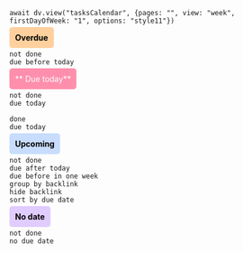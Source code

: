 ```dataviewjs
await dv.view("tasksCalendar", {pages: "", view: "week", firstDayOfWeek: "1", options: "style11"})
```

<mark style="background: #FFB86CA6; border-radius: 5px; padding: 10px">**Overdue**</mark>
```tasks
not done
due before today
```

<mark style="background: #FF5582A6; border-radius: 5px; padding: 10px; color: white">** Due today** </mark>
```tasks
not done
due today
```
```tasks
done
due today
```

<mark style="background: #ADCCFFA6; border-radius: 5px; padding: 10px">**Upcoming**</mark>
```tasks
not done
due after today
due before in one week
group by backlink
hide backlink
sort by due date
```
<mark style="background: #D2B3FFA6; border-radius: 5px; padding: 10px">**No date**</mark>
```tasks
not done
no due date
```
